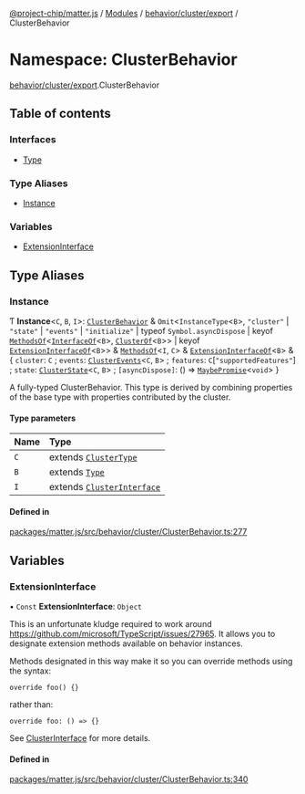 [@project-chip/matter.js](../README.md) / [Modules](../modules.md) / [behavior/cluster/export](behavior_cluster_export.md) / ClusterBehavior

# Namespace: ClusterBehavior

[behavior/cluster/export](behavior_cluster_export.md).ClusterBehavior

## Table of contents

### Interfaces

- [Type](../interfaces/behavior_cluster_export.ClusterBehavior.Type.md)

### Type Aliases

- [Instance](behavior_cluster_export.ClusterBehavior.md#instance)

### Variables

- [ExtensionInterface](behavior_cluster_export.ClusterBehavior.md#extensioninterface)

## Type Aliases

### Instance

Ƭ **Instance**\<`C`, `B`, `I`\>: [`ClusterBehavior`](../classes/behavior_cluster_export.ClusterBehavior-1.md) & `Omit`\<`InstanceType`\<`B`\>, ``"cluster"`` \| ``"state"`` \| ``"events"`` \| ``"initialize"`` \| typeof `Symbol.asyncDispose` \| keyof [`MethodsOf`](behavior_cluster_export.ClusterInterface.md#methodsof)\<[`InterfaceOf`](behavior_cluster_export.ClusterInterface.md#interfaceof)\<`B`\>, [`ClusterOf`](behavior_cluster_export.md#clusterof)\<`B`\>\> \| keyof [`ExtensionInterfaceOf`](behavior_cluster_export.md#extensioninterfaceof)\<`B`\>\> & [`MethodsOf`](behavior_cluster_export.ClusterInterface.md#methodsof)\<`I`, `C`\> & [`ExtensionInterfaceOf`](behavior_cluster_export.md#extensioninterfaceof)\<`B`\> & \{ `cluster`: `C` ; `events`: [`ClusterEvents`](behavior_cluster_export.md#clusterevents)\<`C`, `B`\> ; `features`: `C`[``"supportedFeatures"``] ; `state`: [`ClusterState`](behavior_cluster_export.md#clusterstate)\<`C`, `B`\> ; `[asyncDispose]`: () => [`MaybePromise`](util_export.md#maybepromise)\<`void`\>  }

A fully-typed ClusterBehavior.  This type is derived by combining properties of the base type with properties
contributed by the cluster.

#### Type parameters

| Name | Type |
| :------ | :------ |
| `C` | extends [`ClusterType`](../interfaces/cluster_export.ClusterType-1.md) |
| `B` | extends [`Type`](../interfaces/behavior_export.Behavior.Type.md) |
| `I` | extends [`ClusterInterface`](behavior_cluster_export.md#clusterinterface) |

#### Defined in

[packages/matter.js/src/behavior/cluster/ClusterBehavior.ts:277](https://github.com/project-chip/matter.js/blob/5f71eedebdb9fa54338bde320c311bb359b7455d/packages/matter.js/src/behavior/cluster/ClusterBehavior.ts#L277)

## Variables

### ExtensionInterface

• `Const` **ExtensionInterface**: `Object`

This is an unfortunate kludge required to work around https://github.com/microsoft/TypeScript/issues/27965.  It
allows you to designate extension methods available on behavior instances.

Methods designated in this way make it so you can override methods using the syntax:

    override foo() {}

rather than:

    override foo: () => {}

See [ClusterInterface](behavior_cluster_export.md#clusterinterface) for more details.

#### Defined in

[packages/matter.js/src/behavior/cluster/ClusterBehavior.ts:340](https://github.com/project-chip/matter.js/blob/5f71eedebdb9fa54338bde320c311bb359b7455d/packages/matter.js/src/behavior/cluster/ClusterBehavior.ts#L340)
